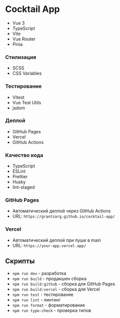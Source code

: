 # Cocktail App

- Vue 3
- TypeScript
- Vite
- Vue Router
- Pinia

### Стилизация
- SCSS
- CSS Variables

### Тестирование
- Vitest
- Vue Test Utils
- jsdom

### Деплой
- GitHub Pages
- Vercel
- GitHub Actions

### Качество кода
- TypeScript
- ESLint
- Prettier
- Husky
- lint-staged

### GitHub Pages
- Автоматический деплой через GitHub Actions
- URL: `https://grantzarg.github.io/cocktail-app/`

### Vercel
- Автоматический деплой при пуше в main
- URL: `https://your-app.vercel.app/`

## Скрипты

- `npm run dev` - разработка
- `npm run build` - продакшен сборка
- `npm run build:github` - сборка для GitHub Pages
- `npm run build:vercel` - сборка для Vercel
- `npm run test` - тестирование
- `npm run lint` - линтинг
- `npm run format` - форматирование
- `npm run type-check` - проверка типов


